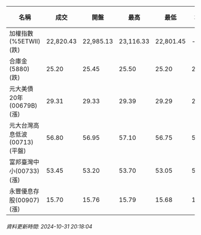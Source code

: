 | 名稱 | 成交 | 開盤 | 最高 | 最低 | 均價 | 成交金額(億) | 昨收 | 漲跌幅 | 漲跌 | 總量 | 昨量 | 振幅 |
| -------- | -------- | -------- | -------- |-------- | -------- | -------- |-------- |-------- |-------- | -------- | -------- |-------- |
|加權指數(%5ETWII) (跌)|22,820.43|22,985.13|23,116.33|22,801.45|-|3,284.76|22,926.59|0.46%|106.16|6,276,683|0|1.37%|
|合庫金(5880) (跌)|25.20|25.45|25.50|25.20|25.27|2.15|25.25|0.20%|0.05|8,524|13,085|1.19%|
|元大美債20年(00679B) (漲)|29.31|29.33|29.39|29.29|29.33|12.58|29.26|0.17%|0.05|42,884|48,012|0.34%|
|元大台灣高息低波(00713) (平盤)|56.80|56.95|57.10|56.75|56.88|4.75|56.80|0.00%|0.00|8,354|17,613|0.62%|
|富邦臺灣中小(00733) (漲)|53.45|53.20|53.70|53.05|53.44|0.394|52.95|0.94%|0.50|738|1,749|1.23%|
|永豐優息存股(00907) (漲)|15.70|15.76|15.79|15.68|15.71|0.236|15.69|0.06%|0.01|1,503|3,569|0.70%|
###### 資料更新時間: 2024-10-31 20:18:04